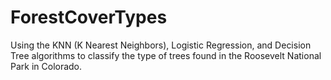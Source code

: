 # ForestCoverTypes
Using the KNN (K Nearest Neighbors), Logistic Regression, and Decision Tree algorithms to classify the type of trees found in the Roosevelt National Park in Colorado.
